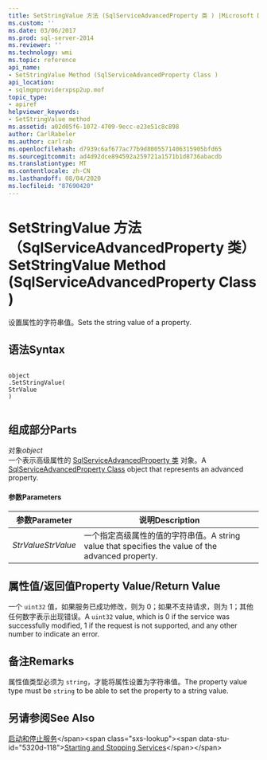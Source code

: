 ```yaml
---
title: SetStringValue 方法 (SqlServiceAdvancedProperty 类 ) |Microsoft Docs
ms.custom: ''
ms.date: 03/06/2017
ms.prod: sql-server-2014
ms.reviewer: ''
ms.technology: wmi
ms.topic: reference
api_name:
- SetStringValue Method (SqlServiceAdvancedProperty Class )
api_location:
- sqlmgmproviderxpsp2up.mof
topic_type:
- apiref
helpviewer_keywords:
- SetStringValue method
ms.assetid: a02d05f6-1072-4709-9ecc-e23e51c8c898
author: CarlRabeler
ms.author: carlrab
ms.openlocfilehash: d7939c6af677ac77b9d8005571406315905bfd65
ms.sourcegitcommit: ad4d92dce894592a259721a1571b1d8736abacdb
ms.translationtype: MT
ms.contentlocale: zh-CN
ms.lasthandoff: 08/04/2020
ms.locfileid: "87690420"
---
```

# <a name="setstringvalue-method-sqlserviceadvancedproperty-class-"></a><span data-ttu-id="5320d-102">SetStringValue 方法（SqlServiceAdvancedProperty 类）</span><span class="sxs-lookup"><span data-stu-id="5320d-102">SetStringValue Method (SqlServiceAdvancedProperty Class )</span></span>
  <span data-ttu-id="5320d-103">设置属性的字符串值。</span><span class="sxs-lookup"><span data-stu-id="5320d-103">Sets the string value of a property.</span></span>  
  
## <a name="syntax"></a><span data-ttu-id="5320d-104">语法</span><span class="sxs-lookup"><span data-stu-id="5320d-104">Syntax</span></span>  
  
```  
  
object  
.SetStringValue(  
StrValue  
)  
  
```  
  
## <a name="parts"></a><span data-ttu-id="5320d-105">组成部分</span><span class="sxs-lookup"><span data-stu-id="5320d-105">Parts</span></span>  
 <span data-ttu-id="5320d-106">对象</span><span class="sxs-lookup"><span data-stu-id="5320d-106">*object*</span></span>  
 <span data-ttu-id="5320d-107">一个表示高级属性的 [SqlServiceAdvancedProperty 类](sqlserviceadvancedproperty-class.md) 对象。</span><span class="sxs-lookup"><span data-stu-id="5320d-107">A [SqlServiceAdvancedProperty Class](sqlserviceadvancedproperty-class.md) object that represents an advanced property.</span></span>  
  
#### <a name="parameters"></a><span data-ttu-id="5320d-108">参数</span><span class="sxs-lookup"><span data-stu-id="5320d-108">Parameters</span></span>  
  
|<span data-ttu-id="5320d-109">参数</span><span class="sxs-lookup"><span data-stu-id="5320d-109">Parameter</span></span>|<span data-ttu-id="5320d-110">说明</span><span class="sxs-lookup"><span data-stu-id="5320d-110">Description</span></span>|  
|---------------|-----------------|  
|<span data-ttu-id="5320d-111">*StrValue*</span><span class="sxs-lookup"><span data-stu-id="5320d-111">*StrValue*</span></span>|<span data-ttu-id="5320d-112">一个指定高级属性的值的字符串值。</span><span class="sxs-lookup"><span data-stu-id="5320d-112">A string value that specifies the value of the advanced property.</span></span>|  
  
## <a name="property-valuereturn-value"></a><span data-ttu-id="5320d-113">属性值/返回值</span><span class="sxs-lookup"><span data-stu-id="5320d-113">Property Value/Return Value</span></span>  
 <span data-ttu-id="5320d-114">一个 `uint32` 值，如果服务已成功修改，则为 0；如果不支持请求，则为 1；其他任何数字表示出现错误。</span><span class="sxs-lookup"><span data-stu-id="5320d-114">A `uint32` value, which is 0 if the service was successfully modified, 1 if the request is not supported, and any other number to indicate an error.</span></span>  
  
## <a name="remarks"></a><span data-ttu-id="5320d-115">备注</span><span class="sxs-lookup"><span data-stu-id="5320d-115">Remarks</span></span>  
 <span data-ttu-id="5320d-116">属性值类型必须为 `string`，才能将属性设置为字符串值。</span><span class="sxs-lookup"><span data-stu-id="5320d-116">The property value type must be `string` to be able to set the property to a string value.</span></span>  
  
## <a name="see-also"></a><span data-ttu-id="5320d-117">另请参阅</span><span class="sxs-lookup"><span data-stu-id="5320d-117">See Also</span></span>  
 <span data-ttu-id="5320d-118">[启动和停止服务](https://technet.microsoft.com/library/ms174886\(v=sql.105\).aspx)</span><span class="sxs-lookup"><span data-stu-id="5320d-118">[Starting and Stopping Services](https://technet.microsoft.com/library/ms174886\(v=sql.105\).aspx)</span></span>  
  
  
